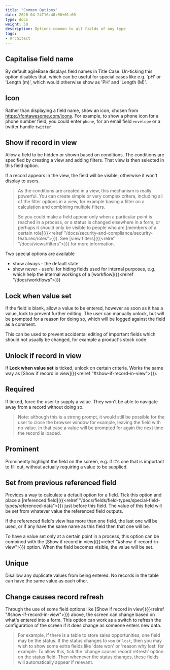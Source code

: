 ```yaml
---
title: "Common Options"
date: 2020-04-24T16:40:00+01:00
type: docs
weight: 50
description: Options common to all fields of any type
tags:
- Architect
---
```

## Capitalise field name
By default agileBase displays field names in Title Case. Un-ticking this option disables that, which can be useful for special cases like e.g. 'pH' or 'Length (m)', which would otherwise show as 'PH' and 'Length (M)'.

## Icon
Rather than displaying a field name, show an icon, chosen from https://fontawesome.com/icons. For example, to show a phone icon for a phone number field, you could enter `phone`, for an email field `envelope` or a twitter handle `twitter`.

## Show if record in view
Allow a field to be hidden or shown based on conditions. The conditions are specified by creating a view and adding filters. That view is then selected in this field option.

If a record appears in the view, the field will be visible, otherwise it won't display to users.

> As the conditions are created in a view, this mechanism is really powerful. You can create simple or very complex critera, including all of the filter options in a view, for example basing a filter on a calculation and combining multiple filters.
> 
> So you could make a field appear only when a particular point is reached in a process, or a status is changed elsewhere in a form, or perhaps it should only be visible to people who are [members of a certain role]({{<relref "/docs/security-and-compliance/security-features/roles">}}). See [view filters]({{<relref "/docs/views/filters">}}) for more information.

Two special options are available
* show always - the default state
* show never - useful for hiding fields used for internal purposes, e.g. which help the internal workings of a [workflow]({{<relref "/docs/workflows">}})

## Lock when value set
If the field is blank, allow a value to be entered, however as soon as it has a value, lock to prevent further editing. The user can manually unlock, but will be prompted for a reason for doing so, which will be logged against the field as a comment.

This can be used to prevent accidental editing of important fields which should not usually be changed, for example a product's stock code.

## Unlock if record in view
If **Lock when value set** is ticked, unlock on certain criteria. Works the same way as [Show if record in view]({{<relref "#show-if-record-in-view">}}).

## Required
If ticked, force the user to supply a value. They won't be able to navigate away from a record without doing so.

> Note: although this is a strong prompt, it would still be possible for the user to close the browser window for example, leaving the field with no value. In that case a value will be prompted for again the next time the record is loaded.

## Prominent
Prominently highlight the field on the screen, e.g. if it's one that is important to fill out, without actually requiring a value to be supplied.

## Set from previous referenced field
Provides a way to calculate a default option for a field. Tick this option and place a [referenced field]({{<relref "/docs/fields/field-types/special-field-types/referenced-data">}}) just before this field. The value of this field will be set from whatever value the referenced field outputs. 

If the referenced field's view has more than one field, the last one will be used, or if any have the same name as this field then that one will be.

To have a value set only at a certain point in a process, this option can be combined with the [Show if record in view]({{<relref "#show-if-record-in-view">}}) option. When the field becomes visible, the value will be set.

## Unique
Disallow any duplicate values from being entered. No records in the table can have the same value as each other.

## Change causes record refresh
Through the use of some field options like [Show if record in view]({{<relref "#show-if-record-in-view">}}) above, the screen can change based on what's entered into a form. This option can work as a switch to refresh the configuration of the screen if it does change as someone enters new data.

> For example, if there is a table to store sales opportunities, one field may be the status. If the status changes to `won` or `lost`, then you may wish to show some extra fields like 'date won' or 'reason why lost' for example. To allow this, tick the 'change causes record refresh' option on the status field. Then whenever the status changes, these fields will automatically appear if relevant.

